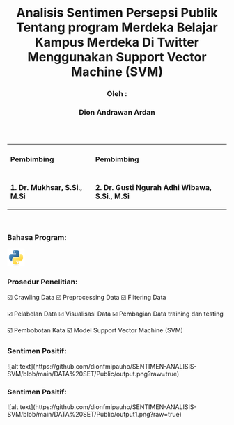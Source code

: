 <!DOCTYPE html>
<html>
<h1 align="center">Analisis Sentimen Persepsi Publik Tentang program Merdeka Belajar Kampus Merdeka Di Twitter Menggunakan Support Vector Machine (SVM) </h1>
  <h3 align="center">Oleh :</h3>
  <h3 align="center">Dion Andrawan Ardan</h3>
  <br></html>
<body>
  <h2></h2>
<div class="container">
  <table>
    <tr>
      <td><h3>Pembimbing </h3></td>
      <td><h3>Pembimbing </h3></td>
    </tr>
    <tr>
      <td><h3>1. Dr. Mukhsar, S.Si., M.Si</h3></td>
      <td><h3>2. Dr. Gusti Ngurah Adhi Wibawa, S.Si., M.Si</h3></td>
    </tr>
  </table>
</div>
<br></body>
  <p></p>
<h3 align="left">Bahasa Program:</h3>
<p align="left"> <a href="https://www.python.org" target="_blank" rel="noreferrer"> <img src="https://raw.githubusercontent.com/devicons/devicon/master/icons/python/python-original.svg" alt="python" width="40" height="40"/> </a> </p>

<h3 align="left">Prosedur Penelitian:</h3>
<p></p>
☑️ Crawling Data
☑️ Preprocessing Data
☑️ Filtering Data
<p></p>
☑️ Pelabelan Data
☑️ Visualisasi Data
☑️ Pembagian Data training dan testing
<p></p>
☑️ Pembobotan  Kata
☑️ Model Support Vector Machine (SVM)
<p></p>

<h3 align="left">Sentimen Positif:</h3>
![alt text](https://github.com/dionfmipauho/SENTIMEN-ANALISIS-SVM/blob/main/DATA%20SET/Public/output.png?raw=true)
<p></p>
<h3 align="left">Sentimen Positif:</h3>
![alt text](https://github.com/dionfmipauho/SENTIMEN-ANALISIS-SVM/blob/main/DATA%20SET/Public/output1.png?raw=true)
<p></p>
